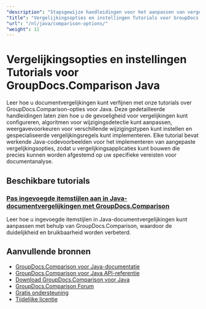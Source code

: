 ```yaml
---
"description": "Stapsgewijze handleidingen voor het aanpassen van vergelijkingsgedrag, gevoeligheid en weergaveopties met GroupDocs.Comparison voor Java."
"title": "Vergelijkingsopties en instellingen Tutorials voor GroupDocs.Comparison Java"
"url": "/nl/java/comparison-options/"
"weight": 11
---
```


# Vergelijkingsopties en instellingen Tutorials voor GroupDocs.Comparison Java

Leer hoe u documentvergelijkingen kunt verfijnen met onze tutorials over GroupDocs.Comparison-opties voor Java. Deze gedetailleerde handleidingen laten zien hoe u de gevoeligheid voor vergelijkingen kunt configureren, algoritmen voor wijzigingsdetectie kunt aanpassen, weergavevoorkeuren voor verschillende wijzigingstypen kunt instellen en gespecialiseerde vergelijkingsregels kunt implementeren. Elke tutorial bevat werkende Java-codevoorbeelden voor het implementeren van aangepaste vergelijkingsopties, zodat u vergelijkingsapplicaties kunt bouwen die precies kunnen worden afgestemd op uw specifieke vereisten voor documentanalyse.

## Beschikbare tutorials

### [Pas ingevoegde itemstijlen aan in Java-documentvergelijkingen met GroupDocs.Comparison](./groupdocs-comparison-java-custom-inserted-item-styles/)
Leer hoe u ingevoegde itemstijlen in Java-documentvergelijkingen kunt aanpassen met behulp van GroupDocs.Comparison, waardoor de duidelijkheid en bruikbaarheid worden verbeterd.

## Aanvullende bronnen

- [GroupDocs.Comparison voor Java-documentatie](https://docs.groupdocs.com/comparison/java/)
- [GroupDocs.Comparison voor Java API-referentie](https://reference.groupdocs.com/comparison/java/)
- [Download GroupDocs.Comparison voor Java](https://releases.groupdocs.com/comparison/java/)
- [GroupDocs.Comparison Forum](https://forum.groupdocs.com/c/comparison)
- [Gratis ondersteuning](https://forum.groupdocs.com/)
- [Tijdelijke licentie](https://purchase.groupdocs.com/temporary-license/)